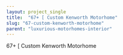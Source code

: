 ```yaml
---
layout: project_single
title:  "67+ [ Custom Kenworth Motorhome"
slug: "67-custom-kenworth-motorhome"
parent: "luxurious-motorhomes-interior"
---
```

67+ [ Custom Kenworth Motorhome
